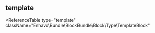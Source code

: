 ## template

<ReferenceTable
type="template"
className="Enhavo\Bundle\BlockBundle\Block\Type\TemplateBlock"
>
</ReferenceTable>
